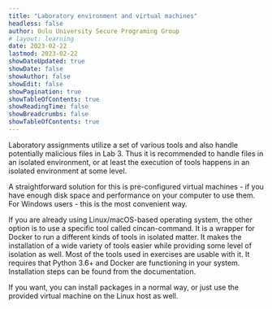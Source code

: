 ```yaml
---
title: "Laboratory environment and virtual machines"
headless: false
author: Oulu University Secure Programing Group
# layout: learning
date: 2023-02-22
lastmod: 2023-02-22
showDateUpdated: true
showDate: false
showAuthor: false
showEdit: false
showPagination: true 
showTableOfContents: true
showReadingTime: false
showBreadcrumbs: false
showTableOfContents: true
---
```


Laboratory assignments utilize a set of various tools and also handle potentially malicious files in Lab 3. Thus it is recommended to handle files in an isolated environment, or at least the execution of tools happens in an isolated environment at some level.

A straightforward solution for this is pre-configured virtual machines - if you have enough disk space and performance on your computer to use them. For Windows users - this is the most convenient way.

If you are already using Linux/macOS-based operating system, the other option is to use a specific tool called cincan-command. It is a wrapper for Docker to run a different kinds of tools in isolated matter. It makes the installation of a wide variety of tools easier while providing some level of isolation as well. Most of the tools used in exercises are usable with it. It requires that Python 3.6+ and Docker are functioning in your system. Installation steps can be found from the documentation.

If you want, you can install packages in a normal way, or just use the provided virtual machine on the Linux host as well.